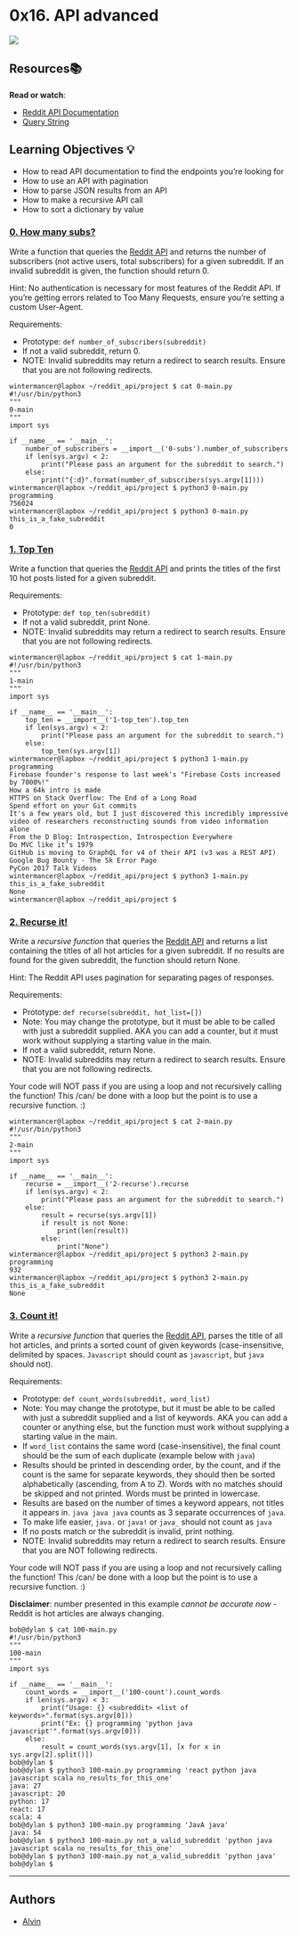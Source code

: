 ﻿
# 0x16. API advanced


![](https://s3.amazonaws.com/intranet-projects-files/holbertonschool-sysadmin_devops/314/WIxXad8.png)



## Resources📚

**Read or watch**:

-   [Reddit API Documentation](https://www.reddit.com/dev/api/)
-   [Query String](https://en.wikipedia.org/wiki/Query_string)

## Learning Objectives  💡
-   How to read API documentation to find the endpoints you’re looking for
-   How to use an API with pagination
-   How to parse JSON results from an API
-   How to make a recursive API call
-   How to sort a dictionary by value

### [0. How many subs?](https://github.com/vpnchengo/alx-system_engineering-devops/blob/master/0x16-api_advanced/0-subs.py)

Write a function that queries the  [Reddit API](https://www.reddit.com/dev/api/)  and returns the number of subscribers (not active users, total subscribers) for a given subreddit. If an invalid subreddit is given, the function should return 0.

Hint: No authentication is necessary for most features of the Reddit API. If you’re getting errors related to Too Many Requests, ensure you’re setting a custom User-Agent.

Requirements:

-   Prototype:  `def number_of_subscribers(subreddit)`
-   If not a valid subreddit, return 0.
-   NOTE: Invalid subreddits may return a redirect to search results. Ensure that you are not following redirects.

```
wintermancer@lapbox ~/reddit_api/project $ cat 0-main.py
#!/usr/bin/python3
"""
0-main
"""
import sys

if __name__ == '__main__':
    number_of_subscribers = __import__('0-subs').number_of_subscribers
    if len(sys.argv) < 2:
        print("Please pass an argument for the subreddit to search.")
    else:
        print("{:d}".format(number_of_subscribers(sys.argv[1])))
wintermancer@lapbox ~/reddit_api/project $ python3 0-main.py programming
756024
wintermancer@lapbox ~/reddit_api/project $ python3 0-main.py this_is_a_fake_subreddit
0

```


### [1. Top Ten](https://github.com/vpnchengo/alx-system_engineering-devops/blob/master/0x16-api_advanced/1-top_ten.py)

Write a function that queries the  [Reddit API](https://www.reddit.com/dev/api/)  and prints the titles of the first 10 hot posts listed for a given subreddit.

Requirements:

-   Prototype:  `def top_ten(subreddit)`
-   If not a valid subreddit, print None.
-   NOTE: Invalid subreddits may return a redirect to search results. Ensure that you are not following redirects.

```
wintermancer@lapbox ~/reddit_api/project $ cat 1-main.py
#!/usr/bin/python3
"""
1-main
"""
import sys

if __name__ == '__main__':
    top_ten = __import__('1-top_ten').top_ten
    if len(sys.argv) < 2:
        print("Please pass an argument for the subreddit to search.")
    else:
        top_ten(sys.argv[1])
wintermancer@lapbox ~/reddit_api/project $ python3 1-main.py programming
Firebase founder's response to last week's "Firebase Costs increased by 7000%!"
How a 64k intro is made
HTTPS on Stack Overflow: The End of a Long Road
Spend effort on your Git commits
It's a few years old, but I just discovered this incredibly impressive video of researchers reconstructing sounds from video information alone
From the D Blog: Introspection, Introspection Everywhere
Do MVC like it’s 1979
GitHub is moving to GraphQL for v4 of their API (v3 was a REST API)
Google Bug Bounty - The 5k Error Page
PyCon 2017 Talk Videos
wintermancer@lapbox ~/reddit_api/project $ python3 1-main.py this_is_a_fake_subreddit
None
wintermancer@lapbox ~/reddit_api/project $ 

```
### [2. Recurse it!](https://github.com/vpnchengo/alx-system_engineering-devops/blob/master/0x16-api_advanced/2-recurse.py)

Write a  _recursive function_  that queries the  [Reddit API](https://www.reddit.com/dev/api/)  and returns a list containing the titles of all hot articles for a given subreddit. If no results are found for the given subreddit, the function should return None.

Hint: The Reddit API uses pagination for separating pages of responses.

Requirements:

-   Prototype:  `def recurse(subreddit, hot_list=[])`
-   Note: You may change the prototype, but it must be able to be called with just a subreddit supplied. AKA you can add a counter, but it must work without supplying a starting value in the main.
-   If not a valid subreddit, return None.
-   NOTE: Invalid subreddits may return a redirect to search results. Ensure that you are not following redirects.

Your code will NOT pass if you are using a loop and not recursively calling the function! This /can/ be done with a loop but the point is to use a recursive function. :)

```
wintermancer@lapbox ~/reddit_api/project $ cat 2-main.py
#!/usr/bin/python3
"""
2-main
"""
import sys

if __name__ == '__main__':
    recurse = __import__('2-recurse').recurse
    if len(sys.argv) < 2:
        print("Please pass an argument for the subreddit to search.")
    else:
        result = recurse(sys.argv[1])
        if result is not None:
            print(len(result))
        else:
            print("None")
wintermancer@lapbox ~/reddit_api/project $ python3 2-main.py programming
932
wintermancer@lapbox ~/reddit_api/project $ python3 2-main.py this_is_a_fake_subreddit
None

```
### [3. Count it!](https://github.com/vpnchengo/alx-system_engineering-devops/blob/master/0x16-api_advanced/100-count.py)

Write a  _recursive function_  that queries the  [Reddit API](https://www.reddit.com/dev/api/), parses the title of all hot articles, and prints a sorted count of given keywords (case-insensitive, delimited by spaces.  `Javascript`  should count as  `javascript`, but  `java`  should not).

Requirements:

-   Prototype:  `def count_words(subreddit, word_list)`
-   Note: You may change the prototype, but it must be able to be called with just a subreddit supplied and a list of keywords. AKA you can add a counter or anything else, but the function must work without supplying a starting value in the main.
-   If  `word_list`  contains the same word (case-insensitive), the final count should be the sum of each duplicate (example below with  `java`)
-   Results should be printed in descending order, by the count, and if the count is the same for separate keywords, they should then be sorted alphabetically (ascending, from A to Z). Words with no matches should be skipped and not printed. Words must be printed in lowercase.
-   Results are based on the number of times a keyword appears, not titles it appears in.  `java java java`  counts as 3 separate occurrences of  `java`.
-   To make life easier,  `java.`  or  `java!`  or  `java_`  should not count as  `java`
-   If no posts match or the subreddit is invalid, print nothing.
-   NOTE: Invalid subreddits may return a redirect to search results. Ensure that you are NOT following redirects.

Your code will NOT pass if you are using a loop and not recursively calling the function! This /can/ be done with a loop but the point is to use a recursive function. :)

**Disclaimer**: number presented in this example  _cannot be accurate now_  - Reddit is hot articles are always changing.

```
bob@dylan $ cat 100-main.py 
#!/usr/bin/python3
"""
100-main
"""
import sys

if __name__ == '__main__':
    count_words = __import__('100-count').count_words
    if len(sys.argv) < 3:
        print("Usage: {} <subreddit> <list of keywords>".format(sys.argv[0]))
        print("Ex: {} programming 'python java javascript'".format(sys.argv[0]))
    else:
        result = count_words(sys.argv[1], [x for x in sys.argv[2].split()])
bob@dylan $             
bob@dylan $ python3 100-main.py programming 'react python java javascript scala no_results_for_this_one'
java: 27
javascript: 20
python: 17
react: 17
scala: 4
bob@dylan $ python3 100-main.py programming 'JavA java'
java: 54
bob@dylan $ python3 100-main.py not_a_valid_subreddit 'python java javascript scala no_results_for_this_one'
bob@dylan $ python3 100-main.py not_a_valid_subreddit 'python java'
bob@dylan $ 
```

---
## [](https://github.com/vpnchengo/alx-system_engineering-devops#authors) Authors

-   [Alvin](https://github.com/vpnchengo)



